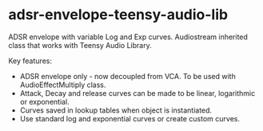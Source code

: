 # adsr-envelope-teensy-audio-lib
ADSR envelope with variable Log and Exp curves. Audiostream inherited class that works with Teensy Audio Library.

Key features:
- ADSR envelope only - now decoupled from VCA. To be used with AudioEffectMultiply class.
- Attack, Decay and release curves can be made to be linear, logarithmic or exponential.
- Curves saved in lookup tables when object is instantiated. 
- Use standard log and exponential curves or create custom curves.


